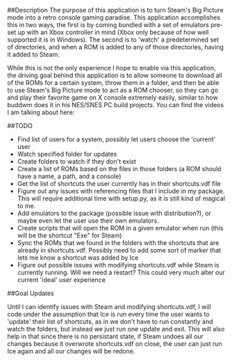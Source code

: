 ##Description
The purpose of this application is to turn Steam's Big Picture mode into a
retro console gaming paradise. This application accomplishes this in two ways,
the first is by coming bundled with a set of emulators pre-set up with an Xbox
controller in mind (Xbox only because of how well supported it is in Windows).
The second is to 'watch' a predetermined set of directories, and when a ROM is
added to any of those directories, having it added to Steam.

While this is not the only experience I hope to enable via this application,
the driving goal behind this application is to allow someone to download all
of the ROMs for a certain system, throw them in a folder, and then be able to
use Steam's Big Picture mode to act as a ROM chooser, so they can go and play
their favorite game on X console extremely easily, similar to how buddwm does
it in his NES/SNES PC build projects. You can find the videos I am talking
about here: 

##TODO

- Find list of users for a system, possibly let users choose the 'current' user
- Watch specified folder for updates
- Create folders to watch if they don't exist
- Create a list of ROMs based on the files in those folders (a ROM should have
  a name, a path, and a console)
- Get the list of shortcuts the user currently has in their shortcuts.vdf file
- Figure out any issues with referencing files that I include in my package.
  This will require additional time with setup.py, as it is still kind of
  magical to me.
- Add emulators to the package (possible issue with distribution?), or maybe
  even let the user use their own emulators.
- Create scripts that will open the ROM in a given emulator when run (this will
  be the shortcut "Exe" for Steam)
- Sync the ROMs that we found in the folders with the shortcuts that are 
  already in shortcuts.vdf. Possibly need to add some sort of marker that lets
  me know a shortcut was added by Ice
- Figure out possible issues with modifying shortcuts.vdf while Steam is
  currently running. Will we need a restart? This could very much alter our
  current 'ideal' user experience
  
##Goal Updates

Until I can identify issues with Steam and modifying shortcuts.vdf, I will code
under the assumption that Ice is run every time the user wants to 'update'
their list of shortcuts, as in we don't have to run constantly and watch the
folders, but instead we just run one update and exit. This will also help in
that since there is no persistant state, if Steam undoes all our changes
because it overwrote shortcuts.vdf on close, the user can just run Ice again
and all our changes will be redone.
